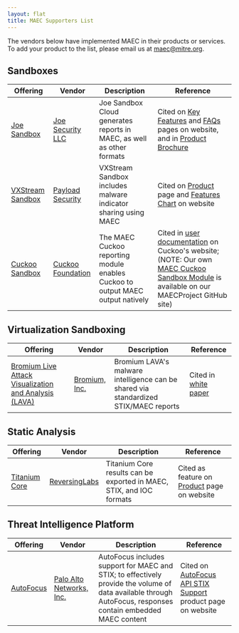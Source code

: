 ```yaml
---
layout: flat
title: MAEC Supporters List
---
```


The vendors below have implemented MAEC in their products or services. To add your product to the list, please email us at [maec@mitre.org](mailto:maec@mitre.org).

## Sandboxes

|Offering|Vendor|Description|Reference|
|--------|--------|------------|------------|
[Joe Sandbox](https://www.joesecurity.org/joe-sandbox-cloud)|[Joe Security LLC](https://www.joesecurity.org/)|Joe Sandbox Cloud generates reports in MAEC, as well as other formats|Cited on [Key Features](https://www.joesecurity.org/joe-sandbox-cloud#key-features) and [FAQs](https://www.joesecurity.org/joe-sandbox-cloud#faq) pages on website, and in [Product Brochure](https://www.joesecurity.org/resources/Joe%20Sandbox%20Cloud%20Feature%20Sheet.pdf)|
|[VXStream Sandbox](https://www.payload-security.com/products/vxstream-sandbox)|[Payload Security](https://www.payload-security.com/)|VXStream Sandbox includes malware indicator sharing using MAEC|Cited on [Product](https://www.payload-security.com/products/vxstream-sandbox) page and [Features Chart](https://www.payload-security.com/download/VxStream%20Feature%20Comparison.pdf) on website|
|[Cuckoo Sandbox](https://cuckoosandbox.org/#about)|[Cuckoo Foundation](https://cuckoosandbox.org/)|The MAEC Cuckoo reporting module enables Cuckoo to output MAEC output natively|Cited in [user documentation](https://cuckoo.readthedocs.io/en/0.3.2/customization/reporting/) on Cuckoo's website; (NOTE: Our own [MAEC Cuckoo Sandbox Module](https://github.com/MAECProject/cuckoo) is available on our MAECProject GitHub site)|

## Virtualization Sandboxing

|Offering|Vendor|Description|Reference|
|--------|--------|------------|------------|
|[Bromium Live Attack Visualization and Analysis (LAVA)](https://www.bromium.com/content/lava-overview.html)|[Bromium, Inc.](https://www.bromium.com/)|Bromium LAVA's malware intelligence can be shared via standardized STIX/MAEC reports|Cited in [white paper](https://www.bromium.com/unparalleled-attack-visibility.html?utm_campaign=krebs-jan2015&utm_source=krebsonsecurity.com&utm_medium=banner&utm_content=unparalleled-attack-visibility-728x90)|

## Static Analysis

|Offering|Vendor|Description|Reference|
|--------|--------|------------|------------|
|[Titanium Core](https://www.reversinglabs.com/products/malware-analysis-solution.html)|[ReversingLabs](https://www.reversinglabs.com/)|Titanium Core results can be exported in MAEC, STIX, and IOC formats|Cited as feature on [Product](https://www.reversinglabs.com/products/malware-analysis-solution.html) page on website|

## Threat Intelligence Platform

|Offering|Vendor|Description|Reference|
|--------|--------|------------|------------|
|[AutoFocus](https://www.paloaltonetworks.com/documentation/autofocus/autofocus/autofocus_api/about-the-autofocus-api/autofocus-api-stix-support)|[Palo Alto Networks, Inc.](https://www.paloaltonetworks.com/)|AutoFocus includes support for MAEC and STIX; to effectively provide the volume of data available through AutoFocus, responses contain embedded MAEC content|Cited on [AutoFocus API STIX Support](https://www.paloaltonetworks.com/documentation/autofocus/autofocus/autofocus_api/about-the-autofocus-api/autofocus-api-stix-support) product page on website|
